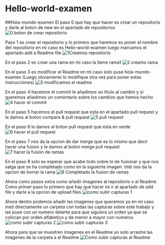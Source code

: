 # Hello-world-examen
##Hola-mundo-examen
El paso 0 que hay que hacer es crear un repositorio y darle al boton de new en el apartado de repositorios
![0 boton de crear repositorio](https://user-images.githubusercontent.com/97433514/159228244-f7dec559-d4ec-4930-bf7d-d70b6723796a.PNG)

Paso 1  es crear el repositorio y lo primero que haremos es poner el nombre del repositorio en mi caso es Hello-world-examen luego marcamos el apartado add a Readme file
![1Creamos repositorio](https://user-images.githubusercontent.com/97433514/159228446-672cf48d-8a1e-4f50-9eaf-50ae7c90b886.PNG)

 En el paso 2 es crear una rama en mi caso la llame rama1
![2 creamo rama ](https://user-images.githubusercontent.com/97433514/159228866-7898ce69-b84e-4993-a433-fff31234b45f.PNG)

En el paso 3 es modificar el Readme en mi caso solo puse hola-mundo-examen (Luego obviamente lo modifique otra vez para poner estas instrucciones)
![3 modificamos el readme ](https://user-images.githubusercontent.com/97433514/159229074-cd43ad48-06d3-44c0-9619-e3b579cd3197.PNG)

En el paso 4 hacemos el commit le añadimos un titulo al cambio y si queremos añadimos un comentario sobre los cambios que hemos hecho
![4 hacer el commit ](https://user-images.githubusercontent.com/97433514/159229356-c6652145-ed0a-43c0-8d83-3dad3f8d174a.PNG)

En el paso 5 hacemos el pull request que esta en el apartado pull request y le damos al boton compare & pull request
![5 pull request ](https://user-images.githubusercontent.com/97433514/159229590-4f500e8a-2564-4ff1-b5f6-160f124d66e9.PNG)

En el paso 6 le damos al boton pull request que esta en verde 
![6 hacer el pull request](https://user-images.githubusercontent.com/97433514/159229800-39cc6a1c-254d-45cd-9444-d776cc99d6c4.PNG)

En el paso 7 nos da la opcion de dar merge que es lo mismo que decir hacer una fusion y le damos al boton merge pull request 
![7 hacer la fusion de ramas](https://user-images.githubusercontent.com/97433514/159229993-c6035d2e-e4f8-4a3d-8f8d-34b77570ee1e.PNG)

En el paso 8 solo es esperar que acabe todo sobre lo de fusionar y que nos salga que se ha completado como en la siguiente imagen. tmb nos da la opcion de borrar la rama
![8 Completado la fusion de ramas](https://user-images.githubusercontent.com/97433514/159230240-4dfb818f-46c6-4001-9af4-72c11e2564b4.PNG)

Ahora como pasos extra como añadir imagenes al repositorio o al Readme
Como primer paso lo primero que hay que hacer es ir al apartado de add file y darle a la opcion de upload files
![como subir capturas 1](https://user-images.githubusercontent.com/97433514/159230593-1d2d603c-7dc1-4fb8-8d39-952b32dd2924.PNG)

Ahora dentro podemos añadir las imagenes que queramos yo en mi caso meti directamente un carpeta con todas las capturas sobre este trabajo y
las puse con un numero delante para que siguiera un orden ya que se colocan por orden alfabetico y de menor a mayor con numeros
![como subir capturas 2](https://user-images.githubusercontent.com/97433514/159230953-36ed28e0-4185-410a-af22-a28ca2428549.PNG)
![como subir capturas 3](https://user-images.githubusercontent.com/97433514/159230980-abc3df51-7cbe-4c09-b28c-969e21f24eea.PNG)

Ahora para que se muestren imagenes en el Readme yo solo arrastre las imagenes de la carpeta a el Readme
![Como subir capturas al Readme](https://user-images.githubusercontent.com/97433514/159231432-c318d3b6-8c8d-45c0-890e-661fe79dc68c.PNG)
